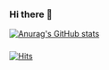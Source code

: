 ### Hi there 👋
[![Anurag's GitHub stats](https://github-readme-stats.vercel.app/api?username=KYHK&count_private=true)](https://github.com/anuraghazra/github-readme-stats)
###
[![Hits](https://hits.seeyoufarm.com/api/count/incr/badge.svg?url=https://github.com/KYHK)](https://github.com/KYHK) 
